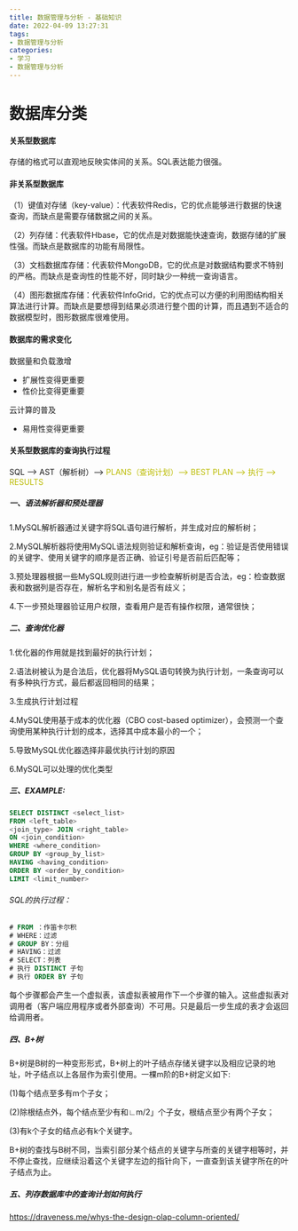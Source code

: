 ```yaml
---
title: 数据管理与分析 - 基础知识
date: 2022-04-09 13:27:31
tags: 
- 数据管理与分析
categories: 
- 学习
- 数据管理与分析
---
```




# 数据库分类

#### 关系型数据库

存储的格式可以直观地反映实体间的关系。SQL表达能力很强。

#### 非关系型数据库

（1）键值对存储（key-value）：代表软件Redis，它的优点能够进行数据的快速查询，而缺点是需要存储数据之间的关系。

（2）列存储：代表软件Hbase，它的优点是对数据能快速查询，数据存储的扩展性强。而缺点是数据库的功能有局限性。

（3）文档数据库存储：代表软件MongoDB，它的优点是对数据结构要求不特别的严格。而缺点是查询性的性能不好，同时缺少一种统一查询语言。

（4）图形数据库存储：代表软件InfoGrid，它的优点可以方便的利用图结构相关算法进行计算。而缺点是要想得到结果必须进行整个图的计算，而且遇到不适合的数据模型时，图形数据库很难使用。

<!-- more -->

#### 数据库的需求变化

数据量和负载激增

- 扩展性变得更重要
- 性价比变得更重要

云计算的普及

- 易用性变得更重要

#### 关系型数据库的查询执行过程

SQL --> AST（解析树）--> <font color=#bbbb>PLANS（查询计划）--> BEST PLAN --> 执行 --> RESULTS</font>

##### 一、语法解析器和预处理器

1.MySQL解析器通过关键字将SQL语句进行解析，并生成对应的解析树；

2.MySQL解析器将使用MySQL语法规则验证和解析查询，eg：验证是否使用错误的关键字、使用关键字的顺序是否正确、验证引号是否前后匹配等；

3.预处理器根据一些MySQL规则进行进一步检查解析树是否合法，eg：检查数据表和数据列是否存在，解析名字和别名是否有歧义；

4.下一步预处理器验证用户权限，查看用户是否有操作权限，通常很快；

 

##### 二、查询优化器

1.优化器的作用就是找到最好的执行计划；

2.语法树被认为是合法后，优化器将MySQL语句转换为执行计划，一条查询可以有多种执行方式，最后都返回相同的结果；

3.生成执行计划过程

4.MySQL使用基于成本的优化器（CBO cost-based optimizer），会预测一个查询使用某种执行计划的成本，选择其中成本最小的一个；

5.导致MySQL优化器选择非最优执行计划的原因

6.MySQL可以处理的优化类型



##### 三、EXAMPLE:

```sql
SELECT DISTINCT <select_list>
FROM <left_table>
<join_type> JOIN <right_table>
ON <join_condition>
WHERE <where_condition>
GROUP BY <group_by_list>
HAVING <having_condition>
ORDER BY <order_by_condition>
LIMIT <limit_number>
```

###### SQL的执行过程：

```sql
# FROM ：作笛卡尔积
# WHERE：过滤
# GROUP BY：分组
# HAVING：过滤
# SELECT：列表
# 执行 DISTINCT 子句
# 执行 ORDER BY 子句
```

每个步骤都会产生一个虚拟表，该虚拟表被用作下一个步骤的输入。这些虚拟表对调用者（客户端应用程序或者外部查询）不可用。只是最后一步生成的表才会返回给调用者。



##### 四、B+树

B+树是B树的一种变形形式，B+树上的叶子结点存储关键字以及相应记录的地址，叶子结点以上各层作为索引使用。一棵m阶的B+树定义如下: 

(1)每个结点至多有m个子女；

(2)除根结点外，每个结点至少有和∟m/2」个子女，根结点至少有两个子女；

(3)有k个子女的结点必有k个关键字。

B+树的查找与B树不同，当索引部分某个结点的关键字与所查的关键字相等时，并不停止查找，应继续沿着这个关键字左边的指针向下，一直查到该关键字所在的叶子结点为止。



##### 五、列存数据库中的查询计划如何执行

https://draveness.me/whys-the-design-olap-column-oriented/